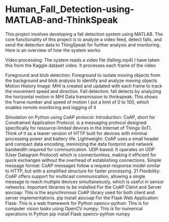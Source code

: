 # Human_Fall_Detection-using-MATLAB-and-ThinkSpeak
This project involves developing a fall detection system using MATLAB. The core functionality of this project is to analyze a video feed, detect falls, and send the detection data to ThingSpeak for further analysis and monitoring. Here is an overview of how the system works:

Video processing: The system reads a video file (falling.mp4) I have taken this from the Kaggle dataset video.
It processes each frame of the video

Foreground and blob detection: Foreground to isolate moving objects from the background and blob analysis to identify and analyze moving objects
Motion History Image: MHI is created and updated with each frame to track the movement speed and direction.
Fall detection: fall detects by analyzing the horizontal motion in MHI
Data transmission to thinkspeak: This shows the frame number and speed of motion I put a limit of 0 to 100, which enables remote monitoring and logging of it
>>>>>>>>>>>>>>>>>>>>>>>>>>>>>>>>>>>>>>>>>>>>>>>>>>>>>>>>>>>>>>>>>>>>>>>>>>>>>>>>>>>>>>>>>>>>>>>>>>>>>>>>>>>>>>>>>>>>>>>>>>>>>>>>>>>>>>>>>>>>>>>>>>>>>>>>>>>>>>>>>>>>>>>>>>>>>>>>>>>
Simulation on Python using CoAP protocol:
Introduction: CoAP, short for Constrained Application Protocol, is a messaging
protocol designed specifically for resource-limited devices in the Internet of Things
(IoT). Think of it as a leaner version of HTTP built for devices with minimal
processing power and battery life.
Lightweight: CoAP uses a small header and compact data encoding, minimizing the
data footprint and network bandwidth required for communication.
UDP-based: It operates on UDP (User Datagram Protocol) which is connectionless,
making it efficient for quick exchanges without the overhead of establishing
connections.
Simple message format: CoAP messages follow a request-response model similar
to HTTP, but with a simplified structure for faster processing.
21
Flexibility: CoAP offers support for multicast communication, allowing a single
message to reach multiple devices simultaneously, which is useful in sensor
networks.
Important libraries to be installed
For the CoAP Cleint and Server
aiocoap: This is the asynchronous CoAP library used for both client and server
implementations.
pip install aiocoap
For the Flask Web Application:
Flask: This is a web framework for Python
opencv-python: This is for computer vision tasks using OpenCV
numpy: This is for numerical operations in Python
pip install Flask opencv-python numpy 



